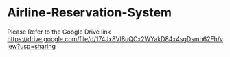 # Airline-Reservation-System
Please Refer to the Google Drive link
https://drive.google.com/file/d/174Jx8Vl8uQCx2WYakD84x4sgDsmh62Fh/view?usp=sharing
